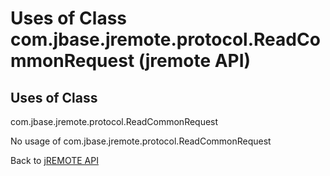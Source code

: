 # Uses of Class com.jbase.jremote.protocol.ReadCommonRequest (jremote API)

<PageHeader />

## Uses of Class
com.jbase.jremote.protocol.ReadCommonRequest

No usage of com.jbase.jremote.protocol.ReadCommonRequest

Back to [jREMOTE API](com_jbase_jremote_package-summary)

  
<PageFooter />
